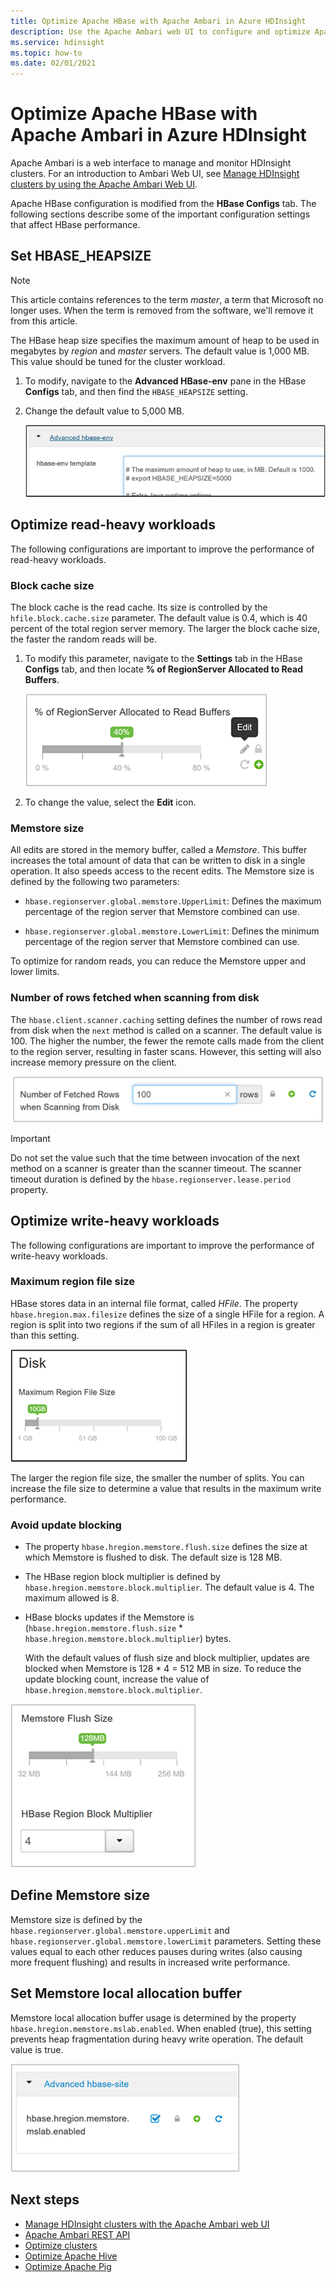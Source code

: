 ```yaml
---
title: Optimize Apache HBase with Apache Ambari in Azure HDInsight
description: Use the Apache Ambari web UI to configure and optimize Apache HBase.
ms.service: hdinsight
ms.topic: how-to
ms.date: 02/01/2021
---
```


# Optimize Apache HBase with Apache Ambari in Azure HDInsight

Apache Ambari is a web interface to manage and monitor HDInsight clusters. For an introduction to Ambari Web UI, see [Manage HDInsight clusters by using the Apache Ambari Web UI](hdinsight-hadoop-manage-ambari.md).

Apache HBase configuration is modified from the **HBase Configs** tab. The following sections describe  some of the important configuration settings that affect HBase performance.

## Set HBASE_HEAPSIZE

> [!NOTE]
> This article contains references to the term *master*, a term that Microsoft no longer uses. When the term is removed from the software, we'll remove it from this article.

The HBase heap size specifies the maximum amount of heap to be used in megabytes by *region* and *master* servers. The default value is 1,000 MB. This value should be tuned for the cluster workload.

1. To modify, navigate to the **Advanced HBase-env** pane in the HBase **Configs** tab, and then find the `HBASE_HEAPSIZE` setting.

1. Change the default value to 5,000 MB.

    ![`Apache Ambari HBase memory heapsize`](./media/optimize-hbase-ambari/ambari-hbase-heapsize.png)

## Optimize read-heavy workloads

The following configurations are important to improve the performance of read-heavy workloads.

### Block cache size

The block cache is the read cache. Its size is controlled by the `hfile.block.cache.size` parameter. The default value is 0.4, which is 40 percent of the total region server memory. The larger the block cache size, the faster the random reads will be.

1. To modify this parameter, navigate to the **Settings** tab in the HBase **Configs** tab, and then locate **% of RegionServer Allocated to Read Buffers**.

    ![Apache HBase memory block cache size](./media/optimize-hbase-ambari/hbase-block-cache-size.png)

1. To change the value, select the **Edit** icon.

### Memstore size

All edits are stored in the memory buffer, called a *Memstore*. This buffer increases the total amount of data that can be written to disk in a single operation. It also speeds access to the recent edits. The Memstore size is defined by the following two parameters:

* `hbase.regionserver.global.memstore.UpperLimit`: Defines the maximum percentage of the region server that Memstore combined can use.

* `hbase.regionserver.global.memstore.LowerLimit`: Defines the minimum percentage of the region server that Memstore combined can use.

To optimize for random reads, you can reduce the Memstore upper and lower limits.

### Number of rows fetched when scanning from disk

The `hbase.client.scanner.caching` setting defines the number of rows read from disk when the `next` method is called on a scanner.  The default value is 100. The higher the number, the fewer the remote calls made from the client to the region server, resulting in faster scans. However, this setting will also increase memory pressure on the client.

![Apache HBase number of rows fetched](./media/optimize-hbase-ambari/hbase-num-rows-fetched.png)

> [!IMPORTANT]  
> Do not set the value such that the time between invocation of the next method on a scanner is greater than the scanner timeout. The scanner timeout duration is defined by the `hbase.regionserver.lease.period` property.

## Optimize write-heavy workloads

The following configurations are important to improve the performance of write-heavy workloads.

### Maximum region file size

HBase stores  data in an internal file format, called *HFile*. The property `hbase.hregion.max.filesize` defines the size of a single HFile for a region.  A region is split into two regions if the sum of all HFiles in a region is greater than this setting.

![`Apache HBase HRegion max filesize`](./media/optimize-hbase-ambari/hbase-hregion-max-filesize.png)

The larger the region file size, the smaller the number of splits. You can increase the file size  to determine a value that results in the maximum write performance.

### Avoid update blocking

* The property `hbase.hregion.memstore.flush.size` defines the size at which Memstore is flushed to disk. The default size is 128 MB.

* The HBase region block multiplier is defined by `hbase.hregion.memstore.block.multiplier`. The default value is 4. The maximum allowed is 8.

* HBase blocks updates if the Memstore is (`hbase.hregion.memstore.flush.size` * `hbase.hregion.memstore.block.multiplier`) bytes.

    With the default values of flush size and block multiplier, updates are blocked when Memstore is  128 * 4 = 512 MB in size. To reduce the update blocking count, increase the value of `hbase.hregion.memstore.block.multiplier`.

![Apache HBase Region Block Multiplier](./media/optimize-hbase-ambari/hbase-hregion-memstore-block-multiplier.png)

## Define Memstore size

Memstore size is defined by the `hbase.regionserver.global.memstore.upperLimit` and `hbase.regionserver.global.memstore.lowerLimit` parameters. Setting these values equal to each other reduces pauses during writes (also causing more frequent flushing) and results in increased write performance.

## Set Memstore local allocation buffer

Memstore local allocation buffer usage is determined by the property `hbase.hregion.memstore.mslab.enabled`. When enabled (true), this setting prevents heap fragmentation during heavy write operation. The default value is true.

![hbase.hregion.memstore.mslab.enabled](./media/optimize-hbase-ambari/hbase-hregion-memstore-mslab-enabled.png)

## Next steps

* [Manage HDInsight clusters with the Apache Ambari web UI](hdinsight-hadoop-manage-ambari.md)
* [Apache Ambari REST API](hdinsight-hadoop-manage-ambari-rest-api.md)
* [Optimize clusters](./hdinsight-changing-configs-via-ambari.md)
* [Optimize Apache Hive](./optimize-hive-ambari.md)
* [Optimize Apache Pig](./optimize-pig-ambari.md)
